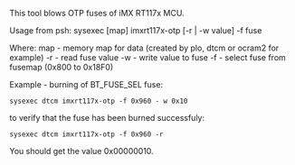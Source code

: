 This tool blows OTP fuses of iMX RT117x MCU.

Usage from psh:
	sysexec [map] imxrt117x-otp [-r | -w value] -f fuse

Where:
	map - memory map for data (created by plo, dtcm or ocram2 for example)
	-r  - read fuse value
	-w  - write value to fuse
	-f  - select fuse from fusemap (0x800 to 0x18F0)

Example - burning of BT_FUSE_SEL fuse:

	sysexec dtcm imxrt117x-otp -f 0x960 - w 0x10

to verify that the fuse has been burned successfuly:

	sysexec dtcm imxrt117x-otp -f 0x960 -r

You should get the value 0x00000010.
